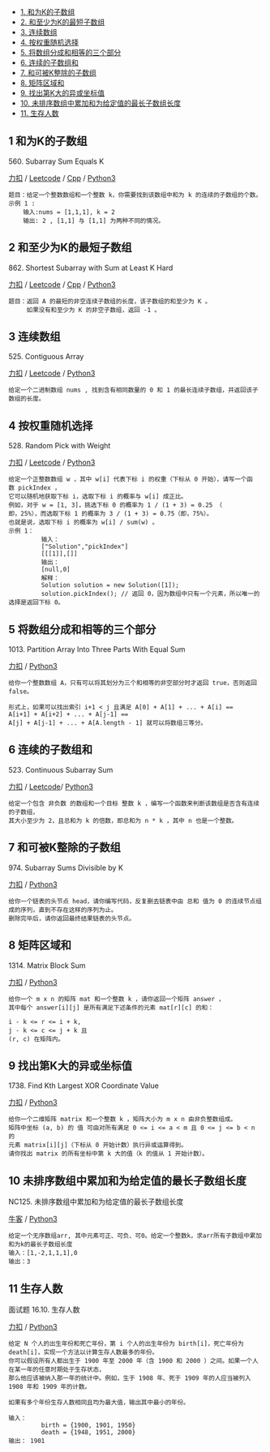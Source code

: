 <!-- GFM-TOC -->
* [1. 和为K的子数组](#1-和为K的子数组) 
* [2. 和至少为K的最短子数组](#2-和至少为K的最短子数组) 
* [3. 连续数组](#3-连续数组)  
* [4. 按权重随机选择](#4-按权重随机选择)  
* [5. 将数组分成和相等的三个部分](#5-将数组分成和相等的三个部分) 
* [6. 连续的子数组和](#6-连续的子数组和)  
* [7. 和可被K整除的子数组](#7-和可被K整除的子数组) 
* [8. 矩阵区域和](#8-矩阵区域和) 
* [9. 找出第K大的异或坐标值](#9-找出第K大的异或坐标值)
* [10. 未排序数组中累加和为给定值的最长子数组长度](#10-未排序数组中累加和为给定值的最长子数组长度)
* [11. 生存人数](#11-生存人数)

<!-- GFM-TOC -->
## 1 和为K的子数组
560\. Subarray Sum Equals K

[力扣](https://leetcode-cn.com/problems/subarray-sum-equals-k/) / [Leetcode](https://leetcode.com/problems/subarray-sum-equals-k/) / [Cpp](../ds_3_hash/L560-m.cpp) / [Python3](../python-algorithm/ds_3_hash/L560-m.py)
```
题目：给定一个整数数组和一个整数 k，你需要找到该数组中和为 k 的连续的子数组的个数。
示例 1 :
    输入:nums = [1,1,1], k = 2
    输出: 2 , [1,1] 与 [1,1] 为两种不同的情况。
```

## 2 和至少为K的最短子数组
862\. Shortest Subarray with Sum at Least K    Hard   

[力扣](https://leetcode-cn.com/problems/shortest-subarray-with-sum-at-least-k/) / [Leetcode](https://leetcode.com/problems/shortest-subarray-with-sum-at-least-k/) / [Cpp](../ds_3_hash/L862-h.cpp) / [Python3](../python-algorithm/ds_3_hash/L862-h.py)
```
题目：返回 A 的最短的非空连续子数组的长度，该子数组的和至少为 K 。
     如果没有和至少为 K 的非空子数组，返回 -1 。
```

## 3 连续数组
525\. Contiguous Array

[力扣](https://leetcode-cn.com/problems/contiguous-array/) / [Leetcode](https://leetcode.com/problems/contiguous-array/) / [Python3](../python-algorithm/algo_11_prefix_sum/L525-m.py) 
```
给定一个二进制数组 nums , 找到含有相同数量的 0 和 1 的最长连续子数组，并返回该子数组的长度。
```

## 4 按权重随机选择
528\. Random Pick with Weight

[力扣](https://leetcode-cn.com/problems/random-pick-with-weight/) / [Leetcode](https://leetcode.com/problems/random-pick-with-weight/) / [Python3](../python-algorithm/algo_11_prefix_sum/L528-m.py) 
```
给定一个正整数数组 w ，其中 w[i] 代表下标 i 的权重（下标从 0 开始），请写一个函数 pickIndex ，
它可以随机地获取下标 i，选取下标 i 的概率与 w[i] 成正比。
例如，对于 w = [1, 3]，挑选下标 0 的概率为 1 / (1 + 3) = 0.25 （
即，25%），而选取下标 1 的概率为 3 / (1 + 3) = 0.75（即，75%）。
也就是说，选取下标 i 的概率为 w[i] / sum(w) 。
示例 1：
         输入：
         ["Solution","pickIndex"]
         [[[1]],[]]
         输出：
         [null,0]
         解释：
         Solution solution = new Solution([1]);
         solution.pickIndex(); // 返回 0，因为数组中只有一个元素，所以唯一的选择是返回下标 0。
```

## 5 将数组分成和相等的三个部分
1013\. Partition Array Into Three Parts With Equal Sum

[力扣](https://leetcode-cn.com/problems/partition-array-into-three-parts-with-equal-sum/) / [Python3](../python-algorithm/algo_11_prefix_sum/L1013.py) 
```
给你一个整数数组 A，只有可以将其划分为三个和相等的非空部分时才返回 true，否则返回 false。

形式上，如果可以找出索引 i+1 < j 且满足 A[0] + A[1] + ... + A[i] == 
A[i+1] + A[i+2] + ... + A[j-1] == 
A[j] + A[j-1] + ... + A[A.length - 1] 就可以将数组三等分。
```

## 6 连续的子数组和
523\. Continuous Subarray Sum

[力扣](https://leetcode-cn.com/problems/continuous-subarray-sum/) / [Leetcode](https://leetcode.com/problems/continuous-subarray-sum/)/ [Python3](../python-algorithm/algo_11_prefix_sum/L523-m.py) 
```
给定一个包含 非负数 的数组和一个目标 整数 k ，编写一个函数来判断该数组是否含有连续的子数组，
其大小至少为 2，且总和为 k 的倍数，即总和为 n * k ，其中 n 也是一个整数。
```

## 7 和可被K整除的子数组
974\. Subarray Sums Divisible by K

[力扣](https://leetcode-cn.com/problems/subarray-sums-divisible-by-k/) / [Python3](../python-algorithm/algo_11_prefix_sum/L974-m.py) 
```
给你一个链表的头节点 head，请你编写代码，反复删去链表中由 总和 值为 0 的连续节点组成的序列，直到不存在这样的序列为止。
删除完毕后，请你返回最终结果链表的头节点。
```

## 8 矩阵区域和
1314\. Matrix Block Sum

[力扣](https://leetcode-cn.com/problems/matrix-block-sum/) / [Python3](../python-algorithm/algo_11_prefix_sum/L1314-m.py) 
```
给你一个 m x n 的矩阵 mat 和一个整数 k ，请你返回一个矩阵 answer ，
其中每个 answer[i][j] 是所有满足下述条件的元素 mat[r][c] 的和： 

i - k <= r <= i + k,
j - k <= c <= j + k 且
(r, c) 在矩阵内。
```
## 9 找出第K大的异或坐标值
1738\. Find Kth Largest XOR Coordinate Value

[力扣](https://leetcode-cn.com/problems/find-kth-largest-xor-coordinate-value/) / [Python3](../python-algorithm/algo_11_prefix_sum/L1738-m.py) 
```
给你一个二维矩阵 matrix 和一个整数 k ，矩阵大小为 m x n 由非负整数组成。
矩阵中坐标 (a, b) 的 值 可由对所有满足 0 <= i <= a < m 且 0 <= j <= b < n 的
元素 matrix[i][j]（下标从 0 开始计数）执行异或运算得到。
请你找出 matrix 的所有坐标中第 k 大的值（k 的值从 1 开始计数）。
```
## 10 未排序数组中累加和为给定值的最长子数组长度
NC125\. 未排序数组中累加和为给定值的最长子数组长度   

[牛客](https://www.nowcoder.com/practice/704c8388a82e42e58b7f5751ec943a11?tpId=117&&tqId=37794&rp=1&ru=/activity/oj&qru=/ta/job-code-high/question-ranking) / [Python3](../python-algorithm/algo_11_prefix_sum/NC125.py) 
```
给定一个无序数组arr, 其中元素可正、可负、可0。给定一个整数k，求arr所有子数组中累加和为k的最长子数组长度
输入：[1,-2,1,1,1],0
输出：3 
```
## 11 生存人数
面试题 16.10. 生存人数  

[力扣](https://leetcode-cn.com/problems/living-people-lcci/) / [Python3](../python-algorithm/algo_11_prefix_sum/16.10.py) 
```
给定 N 个人的出生年份和死亡年份，第 i 个人的出生年份为 birth[i]，死亡年份为 death[i]，实现一个方法以计算生存人数最多的年份。
你可以假设所有人都出生于 1900 年至 2000 年（含 1900 和 2000 ）之间。如果一个人在某一年的任意时期处于生存状态，
那么他应该被纳入那一年的统计中。例如，生于 1908 年、死于 1909 年的人应当被列入 1908 年和 1909 年的计数。

如果有多个年份生存人数相同且均为最大值，输出其中最小的年份。

输入：
         birth = {1900, 1901, 1950}
         death = {1948, 1951, 2000}
输出： 1901
```
